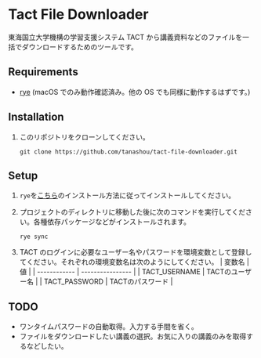 # Tact File Downloader

東海国立大学機構の学習支援システム TACT から講義資料などのファイルを一括でダウンロードするためのツールです。

## Requirements

-   [rye](https://rye-up.com) (macOS でのみ動作確認済み。他の OS でも同様に動作するはずです。)

## Installation

1. このリポジトリをクローンしてください。
    ```
    git clone https://github.com/tanashou/tact-file-downloader.git
    ```

## Setup

1. `rye`を[こちら](https://rye-up.com/guide/installation/)のインストール方法に従ってインストールしてください。

1. プロジェクトのディレクトリに移動した後に次のコマンドを実行してください。各種依存パッケージなどがインストールされます。

    ```
    rye sync
    ```

1. TACT のログインに必要なユーザー名やパスワードを環境変数として登録してください。それぞれの環境変数名は次のようにしてください。
   | 変数名 | 値 |
   | ------------ | ---------------- |
   | TACT_USERNAME | TACTのユーザー名 |
   | TACT_PASSWORD | TACTのパスワード |

## TODO

-   ワンタイムパスワードの自動取得。入力する手間を省く。
-   ファイルをダウンロードしたい講義の選択。お気に入りの講義のみを取得するなどしたい。

